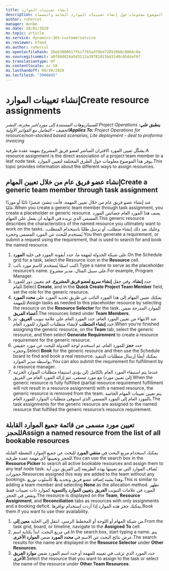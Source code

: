 ```yaml
---
title: إنشاء تعيينات الموارد
description: يوفر هذا الموضوع معلومات حول إنشاء تعيينات الموارد العامة والمسماة.
author: ruhercul
manager: Annbe
ms.date: 10/01/2020
ms.topic: article
ms.service: dynamics-365-customerservice
ms.reviewer: kfend
ms.author: ruhercul
ms.openlocfilehash: 20eb3880b17fb1f765ad79bd720520b0c8004c0a
ms.sourcegitcommit: a0f80d024a5d3112a39781815bd31d0c05ddaf6f
ms.translationtype: HT
ms.contentlocale: ar-SA
ms.lasthandoff: 09/30/2020
ms.locfileid: "3906045"
---
```

# <a name="create-resource-assignments"></a><span data-ttu-id="03670-103">إنشاء تعيينات الموارد</span><span class="sxs-lookup"><span data-stu-id="03670-103">Create resource assignments</span></span>

<span data-ttu-id="03670-104">_**ينطبق علي:** ‏‫Project Operations للسيناريوهات المستندة إلى مورد/غير مخزنة‬، ‏‫النشر الخفيف – التعامل مع الفواتير الأولية‬_</span><span class="sxs-lookup"><span data-stu-id="03670-104">_**Applies To:** Project Operations for resource/non-stocked based scenarios, Lite deployment - deal to proforma invoicing_</span></span>


<span data-ttu-id="03670-105">يشكّل تعيين المورد الاقتران المباشر لعضو فريق المشروع بمهمة عقدة طرفية.</span><span class="sxs-lookup"><span data-stu-id="03670-105">A resource assignment is the direct association of a project team member to a leaf node task.</span></span> <span data-ttu-id="03670-106">يوفر هذا الموضوع معلومات حول الطرق المختلفة لتعيين الموارد.</span><span class="sxs-lookup"><span data-stu-id="03670-106">This topic provides information about the different ways to assign resources.</span></span>

## <a name="create-a-generic-team-member-through-task-assignment"></a><span data-ttu-id="03670-107">إنشاء عضو فريق عام من خلال تعيين المهام</span><span class="sxs-lookup"><span data-stu-id="03670-107">Create a generic team member through task assignment</span></span>


<span data-ttu-id="03670-108">عند إنشاء عضو فريق عام من خلال تعيين المهمة، فأنت تنشئ عنصرًا نائبًا أو موردًا عامًا.</span><span class="sxs-lookup"><span data-stu-id="03670-108">When you create a generic team member through task assignment, you create a placeholder or generic resource.</span></span> <span data-ttu-id="03670-109">يصف هذا المورد العام خصائص المورد المسمى الذي تريده في النهاية أن يعمل على المهام.</span><span class="sxs-lookup"><span data-stu-id="03670-109">This generic resource describes the characteristics of the named resource you ultimately want to work on the tasks.</span></span> <span data-ttu-id="03670-110">وعليك بعد ذلك إنشاء متطلب، أو ترسل طلبًا باستخدام المتطلب، يُستخدم للبحث عن المورد المسمى وحجزه.</span><span class="sxs-lookup"><span data-stu-id="03670-110">You then generate a requirement, or submit a request using the requirement, that is used to search for and book the named resource.</span></span>

1. <span data-ttu-id="03670-111">على شبكة الجدولة لمهمة ما، حدد أيقونة المورد في خلية **المورد**.</span><span class="sxs-lookup"><span data-stu-id="03670-111">On the Schedule grid for a task, select the Resource icon in the **Resource** cell.</span></span>
2. <span data-ttu-id="03670-112">اكتب اسمًا يُستخدم كاسم مورد نائب.</span><span class="sxs-lookup"><span data-stu-id="03670-112">Type a name to serve as the placeholder resource’s name.</span></span> <span data-ttu-id="03670-113">على سبيل المثال، مدير مشروع.</span><span class="sxs-lookup"><span data-stu-id="03670-113">For example, Program Manager.</span></span>
3. <span data-ttu-id="03670-114">حدد **إنشاء**، وفي حقل **إنشاء سريع لعضو فريق المشروع**، قم بتعيين دور للمورد العام.</span><span class="sxs-lookup"><span data-stu-id="03670-114">Select **Create**, and in the **Quick Create Project Team Member** field, set the role for the generic resource.</span></span>
4. <span data-ttu-id="03670-115">يمكنك تعيين المهام إلى هذا المورد النائب عن طريق تحديد المورد على **محدد المورد** للمهمة.</span><span class="sxs-lookup"><span data-stu-id="03670-115">Assign tasks as needed to this placeholder resource by selecting the resource on the **Resource Selector** for the task.</span></span> <span data-ttu-id="03670-116">الموارد المدرجة ضمن **أعضاء الفريق**.</span><span class="sxs-lookup"><span data-stu-id="03670-116">The resources listed under **Team Members**.</span></span>
5. <span data-ttu-id="03670-117">عند الانتهاء من تعيين المورد العام، حدد المورد العام على علامة تبويب **الفريق**، ثم حدد **إنشاء المتطلب** لإنشاء متطلبات الموارد للمورد العام.</span><span class="sxs-lookup"><span data-stu-id="03670-117">When you’re finished assigning the generic resource, on the **Team** tab, select the generic resource, and then select **Generate Requirement** to create a resource requirement for the generic resource.</span></span>
6. <span data-ttu-id="03670-118">حدد **حجز** للمورد العام، ثم استخدم لوحة الجدولة للبحث عن مورد حقيقي وحجزه.</span><span class="sxs-lookup"><span data-stu-id="03670-118">Select **Book** for the generic resource and then use the Schedule board to find and book a real resource.</span></span> <span data-ttu-id="03670-119">يمكنك أيضًا إرسال متطلبات التنفيذ بواسطة مدير الموارد.</span><span class="sxs-lookup"><span data-stu-id="03670-119">You can also submit the requirement for fulfillment by a resource manager.</span></span>
7. <span data-ttu-id="03670-120">عندما يتم استيفاء المورد العام بالكامل (لن يؤدي استيفاء متطلبات الموارد الجزئية إلى تعيين مورد) مع مورد مسمى، تتم إزالة المورد العام من الفريق.</span><span class="sxs-lookup"><span data-stu-id="03670-120">When the generic resource is fully fulfilled (partial resource requirement fulfillment will not result in a resource assignment) with a named resource, the generic resource is removed from the team.</span></span> <span data-ttu-id="03670-121">يتم تعيين تعيينات المهام الخاصة بالمورد العام إلى المورد المسمى الذي استوفى متطلبات الموارد للمورد العام.</span><span class="sxs-lookup"><span data-stu-id="03670-121">The task assignments for the generic resource are assigned to the named resource that fulfilled the generic resource’s resource requirement.</span></span>

## <a name="assign-a-named-resource-from-the-list-of-all-bookable-resources"></a><span data-ttu-id="03670-122">تعيين مورد مسمى من قائمة جميع الموارد القابلة للحجز</span><span class="sxs-lookup"><span data-stu-id="03670-122">Assign a named resource from the list of all bookable resources</span></span>

<span data-ttu-id="03670-123">يمكنك استخدام مربع البحث في **منتقي المورد** للبحث عن جميع الموارد النشطة القابلة للحجز وتعيينها لأي مهمة عقدة طرفية.</span><span class="sxs-lookup"><span data-stu-id="03670-123">You can use the search box in the **Resource Picker** to search all active bookable resources and assign them to any leaf node task.</span></span> <span data-ttu-id="03670-124">تُضاف الموارد التي تم تعيينها بهذه الطريقة إلى الفريق دون أية حجوزات.</span><span class="sxs-lookup"><span data-stu-id="03670-124">Resources assigned this way are added to the team without any bookings.</span></span> <span data-ttu-id="03670-125">وهذا يشبه إضافة عضو فريق وتحديد **بلا** كأسلوب توزيع.</span><span class="sxs-lookup"><span data-stu-id="03670-125">This is similar to adding a team member and selecting **None** as the allocation method.</span></span> <span data-ttu-id="03670-126">تظهر المورد في علامات التبويب **الفريق** و**تعيين الموارد** و**التسوية** كموارد ذات تعيينات فقط ونقص في الحجز.</span><span class="sxs-lookup"><span data-stu-id="03670-126">The resource is displayed on the **Team**, **Resource Assignment**, and **Reconciliation** tabs as resources with only assignments and a booking deficit.</span></span> <span data-ttu-id="03670-127">يمكنك حجز هذه الموارد إذا أردت استخدام توافرها.</span><span class="sxs-lookup"><span data-stu-id="03670-127">Book them if you want to use their availability.</span></span>

1. <span data-ttu-id="03670-128">من شبكة المهام أو اللوحة أو المخطط الزمني، انتقل إلى الخلية **معين إلى**.</span><span class="sxs-lookup"><span data-stu-id="03670-128">From the task grid, board, or timeline, navigate to the **Assigned To** cell.</span></span>
2. <span data-ttu-id="03670-129">في مربع البحث، ابدأ بكتابة اسم.</span><span class="sxs-lookup"><span data-stu-id="03670-129">In the search box, start typing a name.</span></span> <span data-ttu-id="03670-130">يتم عرض نتائج البحث عن الاسم في **محدد المورد** ضمن **الموارد الأخرى**.</span><span class="sxs-lookup"><span data-stu-id="03670-130">The search results for the name are displayed in the **Resource Selector** under **Other Resources**.</span></span>
3. <span data-ttu-id="03670-131">حدد المورد الذي ترغب في تعيينه للمهمة أو حدد اسم المورد ضمن **موارد الفريق الأخرى**.</span><span class="sxs-lookup"><span data-stu-id="03670-131">Select the resource that you want to assign to the task or select the name of the resource under **Other Team Resources**.</span></span>
